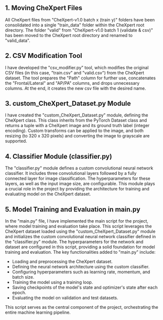 ## 1. Moving CheXpert Files

All CheXpert files from "CheXpert-v1.0 batch x (train y)" folders have been consolidated into a single "train_data" folder within the CheXpert root directory.
The folder "valid" from "CheXpert-v1.0 batch 1 (validate & csv)" has been moved to the CheXpert root directory and renamed to "valid_data".

## 2. CSV Modification Tool

I have developed the "csv_modifier.py" tool, which modifies the original CSV files (in this case, "train.csv" and "valid.csv") from the CheXpert dataset. The tool prepares the "Path" column for further use, concatenates the "Frontal/Lateral" and "AP/PA" columns, and drops unnecessary columns. At the end, it creates the new csv file with the desired name.

## 3. custom_CheXpert_Dataset.py Module

I have created the "custom_CheXpert_Dataset.py" module, defining the CheXpert class. This class inherits from the PyTorch Dataset class and returns a tuple with a CheXpert image and its ground truth label (integer encoding). Custom transforms can be applied to the image, and both resizing (to 320 x 320 pixels) and converting the image to grayscale are supported.

## 4. Classifier Module (classifier.py)

The "classifier.py" module defines a custom convolutional neural network classifier. It includes three convolutional layers followed by a fully connected layer for image classification. The hyperparameters for these layers, as well as the input image size, are configurable. This module plays a crucial role in the project by providing the architecture for training and evaluating model on the CheXpert dataset.

## 5. Model Training and Evaluation in main.py

In the "main.py" file, I have implemented the main script for the project, where model training and evaluation take place. This script leverages the CheXpert dataset loaded using the "custom_CheXpert_Dataset.py" module and initializes the custom convolutional neural network classifier defined in the "classifier.py" module. The hyperparameters for the network and dataset are configured in this script, providing a solid foundation for model training and evaluation. The key functionalities added to "main.py" include:

- Loading and preprocessing the CheXpert dataset.
- Defining the neural network architecture using the custom classifier.
- Configuring hyperparameters such as learning rate, momentum, and batch size.
- Training the model using a training loop.
- Saving checkpoints of the model's state and optimizer's state after each epoch.
- Evaluating the model on validation and test datasets.

This script serves as the central component of the project, orchestrating the entire machine learning pipeline.